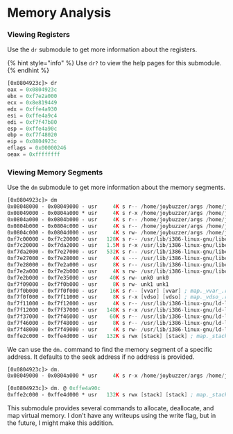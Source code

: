 # Memory Analysis

### Viewing Registers

Use the `dr` submodule to get more information about the registers.

{% hint style="info" %}
Use `dr?` to view the help pages for this submodule.
{% endhint %}

```nasm
[0x0804923c]> dr
eax = 0x0804923c
ebx = 0xf7e2a000
ecx = 0x8e819449
edx = 0xffe4a930
esi = 0xffe4a9c4
edi = 0xf7f47b80
esp = 0xffe4a90c
ebp = 0xf7f48020
eip = 0x0804923c
eflags = 0x00000246
oeax = 0xffffffff
```

### Viewing Memory Segments

Use the `dm` submodule to get more information about the memory segments.

```nasm
[0x0804923c]> dm
0x08048000 - 0x08049000 - usr     4K s r-- /home/joybuzzer/args /home/joybuzzer/args ; segment.ehdr
0x08049000 - 0x0804a000 * usr     4K s r-x /home/joybuzzer/args /home/joybuzzer/args ; map._home_joybuzzer_args.r_x
0x0804a000 - 0x0804b000 - usr     4K s r-- /home/joybuzzer/args /home/joybuzzer/args ; map._home_joybuzzer_args.r__
0x0804b000 - 0x0804c000 - usr     4K s r-- /home/joybuzzer/args /home/joybuzzer/args ; map._home_joybuzzer_args.rw_
0x0804c000 - 0x0804d000 - usr     4K s rw- /home/joybuzzer/args /home/joybuzzer/args ; obj._GLOBAL_OFFSET_TABLE_
0xf7c00000 - 0xf7c20000 - usr   128K s r-- /usr/lib/i386-linux-gnu/libc.so.6 /usr/lib/i386-linux-gnu/libc.so.6
0xf7c20000 - 0xf7da2000 - usr   1.5M s r-x /usr/lib/i386-linux-gnu/libc.so.6 /usr/lib/i386-linux-gnu/libc.so.6
0xf7da2000 - 0xf7e27000 - usr   532K s r-- /usr/lib/i386-linux-gnu/libc.so.6 /usr/lib/i386-linux-gnu/libc.so.6
0xf7e27000 - 0xf7e28000 - usr     4K s --- /usr/lib/i386-linux-gnu/libc.so.6 /usr/lib/i386-linux-gnu/libc.so.6
0xf7e28000 - 0xf7e2a000 - usr     8K s r-- /usr/lib/i386-linux-gnu/libc.so.6 /usr/lib/i386-linux-gnu/libc.so.6
0xf7e2a000 - 0xf7e2b000 - usr     4K s rw- /usr/lib/i386-linux-gnu/libc.so.6 /usr/lib/i386-linux-gnu/libc.so.6 ; ebx
0xf7e2b000 - 0xf7e35000 - usr    40K s rw- unk0 unk0
0xf7f09000 - 0xf7f0b000 - usr     8K s rw- unk1 unk1
0xf7f0b000 - 0xf7f0f000 - usr    16K s r-- [vvar] [vvar] ; map._vvar_.r__
0xf7f0f000 - 0xf7f11000 - usr     8K s r-x [vdso] [vdso] ; map._vdso_.r_x
0xf7f11000 - 0xf7f12000 - usr     4K s r-- /usr/lib/i386-linux-gnu/ld-linux.so.2 /usr/lib/i386-linux-gnu/ld-linux.so.2
0xf7f12000 - 0xf7f37000 - usr   148K s r-x /usr/lib/i386-linux-gnu/ld-linux.so.2 /usr/lib/i386-linux-gnu/ld-linux.so.2 ; map._usr_lib_i386_linux_gnu_ld_linux.so.2.r_x
0xf7f37000 - 0xf7f46000 - usr    60K s r-- /usr/lib/i386-linux-gnu/ld-linux.so.2 /usr/lib/i386-linux-gnu/ld-linux.so.2 ; map._usr_lib_i386_linux_gnu_ld_linux.so.2.r__
0xf7f46000 - 0xf7f48000 - usr     8K s r-- /usr/lib/i386-linux-gnu/ld-linux.so.2 /usr/lib/i386-linux-gnu/ld-linux.so.2 ; map._usr_lib_i386_linux_gnu_ld_linux.so.2.rw_
0xf7f48000 - 0xf7f49000 - usr     4K s rw- /usr/lib/i386-linux-gnu/ld-linux.so.2 /usr/lib/i386-linux-gnu/ld-linux.so.2
0xffe2c000 - 0xffe4d000 - usr   132K s rwx [stack] [stack] ; map._stack_.rwx
```

We can use the `dm.` command to find the memory segment of a specific address. It defaults to the seek address if no address is provided.

```nasm
[0x0804923c]> dm.
0x08049000 - 0x0804a000 * usr     4K s r-x /home/joybuzzer/args /home/joybuzzer/args ; map._home_joybuzzer_args.r_x

[0x0804923c]> dm. @ 0xffe4a90c
0xffe2c000 - 0xffe4d000 * usr   132K s rwx [stack] [stack] ; map._stack_.rwx
```

This submodule provides several commands to allocate, deallocate, and map virtual memory. I don't have any writeups using the write flag, but in the future, I might make this addition.

